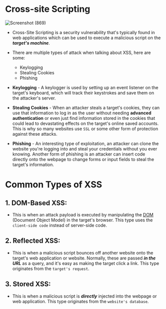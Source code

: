 # Cross-site Scripting

  ![Screenshot (869)](https://user-images.githubusercontent.com/63872951/186127677-8a39d5a9-bd61-4f15-9e6a-eb80e189fbd3.png)

- Cross-Site Scripting is a security vulnerability that's typically found in web applications which can be used to execute a malicious script on the ***target's machine***.

- There are multiple types of attack when talking about XSS, here are some:

    - Keylogging
    - Stealing Cookies
    - Phishing
   
- **Keylogging** - A keylogger is used by setting up an event listener on the target's keyboard, which will track their keystrokes and save them on the attacker's server. 

- **Stealing Cookies** - When an attacker steals a target's cookies, they can use that information to log in as the user without needing **advanced authentication** or even just find information stored in the cookies that could lead to devastating effects on the target's online saved accounts. This is why so many websites use `SSL` or some other form of protection against these attacks.

- **Phishing** - An interesting type of exploitation, an attacker can clone the website you're logging into and steal your credentials without you ever knowing. Another form of phishing is an attacker can insert code directly onto the webpage to change forms or input fields to steal the target's information.

# Common Types of XSS

## 1. DOM-Based XSS: 

- This is when an attack payload is executed by manipulating the [DOM]() (Document Object Model) in the target's browser. This type uses the `client-side code` instead of server-side code.

## 2. Reflected XSS: 

- This is when a malicious script bounces off another website onto the target's web application or website. Normally, these are passed ***in the URL*** as a query, and it's easy as making the target click a link. This type originates from the `target's request`.

## 3. Stored XSS: 

- This is when a malicious script is ***directly*** injected into the webpage or web application. This type originates from the `website's database`.


